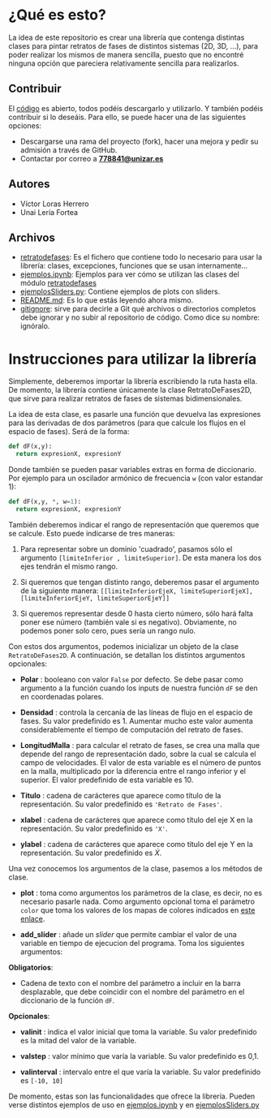 # ¿Qué es esto?
La idea de este repositorio es crear una librería que contenga distintas clases para pintar retratos de fases de distintos sistemas (2D, 3D, ...), para poder realizar los mismos de manera sencilla, puesto que no encontré ninguna opción que pareciera relativamente sencilla para realizarlos.

## Contribuir
El [código](#archivos) es abierto, todos podéis descargarlo y utilizarlo. Y también podéis contribuir si lo deseáis. Para ello, se puede hacer una de las siguientes opciones:
* Descargarse una rama del proyecto (fork), hacer una mejora y pedir su admisión a través de GitHub.
* Contactar por correo a **778841@unizar.es**

## Autores
- Víctor Loras Herrero
- Unai Lería Fortea

## Archivos
- [retratodefases](retratodefases): Es el fichero que contiene todo lo necesario para usar la librería: clases, excepciones, funciones que se usan internamente...
- [ejemplos.ipynb](ejemplos.ipynb): Ejemplos para ver cómo se utilizan las clases del módulo [retratodefases](retratodefases)
- [ejemplosSliders.py](ejemplosSliders.py): Contiene ejemplos de plots con sliders.
- [README.md](README.md): Es lo que estás leyendo ahora mismo.
- [gitignore](.gitignore): sirve para decirle a Git qué archivos o directorios completos debe ignorar y no subir al repositorio de código. Como dice su nombre: ignóralo.

# Instrucciones para utilizar la librería
Simplemente, deberemos importar la librería escribiendo la ruta hasta ella. De momento, la librería contiene únicamente la clase RetratoDeFases2D, que sirve para realizar retratos de fases de sistemas bidimensionales. 

La idea de esta clase, es pasarle una función que devuelva las expresiones para las derivadas de dos parámetros (para que calcule los flujos en el espacio de fases). Será de la forma:

```python
def dF(x,y):
  return expresionX, expresionY
```
Donde también se pueden pasar variables extras en forma de diccionario. Por ejemplo para un oscilador armónico de frecuencia `w` (con valor estandar 1):
```python
def dF(x,y, *, w=1):
  return expresionX, expresionY
```
También deberemos indicar el rango de representación que queremos que se calcule. Esto puede indicarse de tres maneras:

1. Para representar sobre un dominio 'cuadrado', pasamos sólo el argumento `[limiteInferior , limiteSuperior]`. De esta manera los dos ejes tendrán el mismo rango.

2. Si queremos que tengan distinto rango, deberemos pasar el argumento de la siguiente manera:
`[[limiteInferiorEjeX, limiteSuperiorEjeX], [limiteInferiorEjeY, limiteSuperiorEjeY]]`

3. Si queremos representar desde 0 hasta cierto número, sólo hará falta poner ese número (también vale si es negativo). Obviamente, no podemos poner solo cero, pues sería un rango nulo.

Con estos dos argumentos, podemos inicializar un objeto de la clase `RetratoDeFases2D`. A continuación, se detallan los distintos argumentos opcionales:

* **Polar** : booleano con valor `False` por defecto. Se debe pasar como argumento a la función cuando los inputs de nuestra función `dF` se den en coordenadas polares.

* **Densidad** : controla la cercanía de las líneas de flujo en el espacio de fases. Su valor predefinido es 1. Aumentar mucho este valor aumenta considerablemente el tiempo de computación del retrato de fases.

* **LongitudMalla** : para calcular el retrato de fases, se crea una malla que depende del rango de representación dado, sobre la cual se calcula el campo de velocidades. El valor de esta variable es el número de puntos en la malla, multiplicado por la diferencia entre el rango inferior y el superior. El valor predefinido de esta variable es 10.

* **Titulo** : cadena de carácteres que aparece como título de la representación. Su valor predefinido es `'Retrato de Fases'`.

* **xlabel** : cadena de carácteres que aparece como título del eje X en la representación. Su valor predefinido es `'X'`.

* **ylabel** : cadena de carácteres que aparece como título del eje Y en la representación. Su valor predefinido es $\dot{X}$.


Una vez conocemos los argumentos de la clase, pasemos a los métodos de clase.

* **plot** : toma como argumentos los parámetros de la clase, es decir, no es necesario pasarle nada. Como argumento opcional toma el parámetro `color` que toma los valores de los mapas de colores indicados en [este enlace](https://matplotlib.org/stable/gallery/color/colormap_reference.html). 

* **add_slider** : añade un *slider* que permite cambiar el valor de una variable en tiempo de ejecucion del programa. Toma los siguientes argumentos:

**Obligatorios**:
* Cadena de texto con el nombre del parámetro a incluir en la barra desplazable, que debe coincidir con el nombre del parámetro en el diccionario de la función `dF`.

**Opcionales**:
* **valinit** : indica el valor inicial que toma la variable. Su valor predefinido es la mitad del valor de la variable.

* **valstep** : valor mínimo que varía la variable. Su valor predefinido es 0,1.

* **valinterval** : intervalo entre el que varía la variable. Su valor predefinido es `[-10, 10]`


De momento, estas son las funcionalidades que ofrece la librería. Pueden verse distintos ejemplos de uso en [ejemplos.ipynb](ejemplos.ipynb) y en [ejemplosSliders.py](ejemplosSliders.py)
 
 
